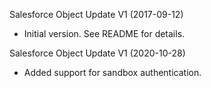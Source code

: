 Salesforce Object Update V1 (2017-09-12)
* Initial version.  See README for details.

Salesforce Object Update V1 (2020-10-28)
* Added support for sandbox authentication.
